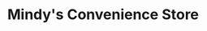 ---
title: "Mindy's Convenience Store"
url: /glasgow/mindys-convenience-store/
shop: convenience
---